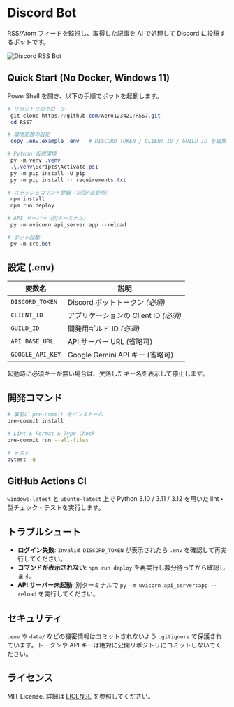 #  Discord Bot

RSS/Atom フィードを監視し、取得した記事を AI で処理して Discord に投稿するボットです。

![Discord RSS Bot](docs/images/discord_rss_bot_logo.png)

## Quick Start (No Docker, Windows 11)

PowerShell を開き、以下の手順でボットを起動します。

```powershell
# リポジトリのクローン
 git clone https://github.com/Aero123421/RSS7.git
 cd RSS7

# 環境変数の設定
 copy .env.example .env   # DISCORD_TOKEN / CLIENT_ID / GUILD_ID を編集

# Python 仮想環境
 py -m venv .venv
 .\.venv\Scripts\Activate.ps1
 py -m pip install -U pip
 py -m pip install -r requirements.txt

# スラッシュコマンド登録（初回/変更時）
 npm install
 npm run deploy

# API サーバー（別ターミナル）
 py -m uvicorn api_server:app --reload

# ボット起動
 py -m src.bot
```

## 設定 (.env)

| 変数名 | 説明 |
| --- | --- |
| `DISCORD_TOKEN` | Discord ボットトークン *(必須)* |
| `CLIENT_ID` | アプリケーションの Client ID *(必須)* |
| `GUILD_ID` | 開発用ギルド ID *(必須)* |
| `API_BASE_URL` | API サーバー URL (省略可) |
| `GOOGLE_API_KEY` | Google Gemini API キー (省略可) |

起動時に必須キーが無い場合は、欠落したキー名を表示して停止します。

## 開発コマンド

```bash
# 事前に pre-commit をインストール
pre-commit install

# Lint & Format & Type Check
pre-commit run --all-files

# テスト
pytest -q
```

## GitHub Actions CI

`windows-latest` と `ubuntu-latest` 上で Python 3.10 / 3.11 / 3.12 を用いた lint・型チェック・テストを実行します。

## トラブルシュート

- **ログイン失敗**: `Invalid DISCORD_TOKEN` が表示されたら `.env` を確認して再実行してください。
- **コマンドが表示されない**: `npm run deploy` を再実行し数分待ってから確認します。
- **API サーバー未起動**: 別ターミナルで `py -m uvicorn api_server:app --reload` を実行してください。

## セキュリティ

`.env` や `data/` などの機密情報はコミットされないよう `.gitignore` で保護されています。トークンや API キーは絶対に公開リポジトリにコミットしないでください。

## ライセンス

MIT License. 詳細は [LICENSE](LICENSE) を参照してください。

